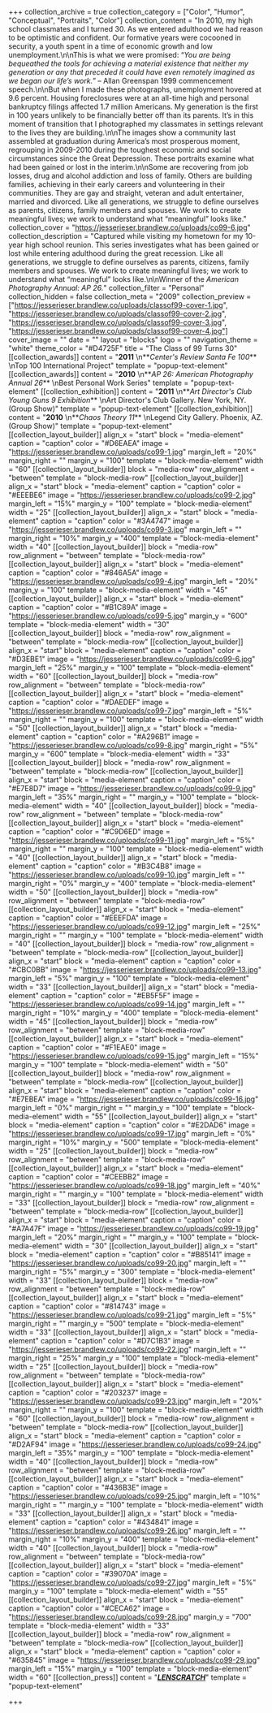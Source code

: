 +++
collection_archive = true
collection_category = ["Color", "Humor", "Conceptual", "Portraits", "Color"]
collection_content = "In 2010, my high school classmates and I turned 30. As we entered adulthood we had reason to be optimistic and confident. Our formative years were cocooned in security, a youth spent in a time of economic growth and low unemployment.\n\nThis is what we were promised: “_You are being bequeathed the tools for achieving a material existence that neither my generation or any that preceded it could have even remotely imagined as we began our life’s work._” – Allan Greenspan 1999 commencement speech.\n\nBut when I made these photographs, unemployment hovered at 9.6 percent. Housing foreclosures were at an all-time high and personal bankruptcy filings affected 1.7 million Americans. My generation is the first in 100 years unlikely to be financially better off than its parents. It’s in this moment of transition that I photographed my classmates in settings relevant to the lives they are building.\n\nThe images show a community last assembled at graduation during America’s most prosperous moment, regrouping in 2009-2010 during the toughest economic and social circumstances since the Great Depression. These portraits examine what had been gained or lost in the interim.\n\nSome are recovering from job losses, drug and alcohol addiction and loss of family. Others are building families, achieving in their early careers and volunteering in their communities. They are gay and straight, veteran and adult entertainer, married and divorced. Like all generations, we struggle to define ourselves as parents, citizens, family members and spouses. We work to create meaningful lives; we work to understand what “meaningful” looks like."
collection_cover = "https://jesserieser.brandlew.co/uploads/co99-6.jpg"
collection_description = "Captured while visiting my hometown for my 10-year high school reunion. This series investigates what has been gained or lost while entering adulthood during the great recession. Like all generations, we struggle to define ourselves as parents, citizens, family members and spouses. We work to create meaningful lives; we work to understand what “meaningful” looks like.\n\nWinner of the _American Photography Annual: AP 26._"
collection_filter = "Personal"
collection_hidden = false
collection_meta = "2009"
collection_preview = ["https://jesserieser.brandlew.co/uploads/classof99-cover-1.jpg", "https://jesserieser.brandlew.co/uploads/classof99-cover-2.jpg", "https://jesserieser.brandlew.co/uploads/classof99-cover-3.jpg", "https://jesserieser.brandlew.co/uploads/classof99-cover-4.jpg"]
cover_image = ""
date = ""
layout = "blocks"
logo = ""
navigation_theme = "white"
theme_color = "#D4725F"
title = "The Class of 99 Turns 30"
[[collection_awards]]
content = "**2011**  \n**_Center's Review Santa Fe 100_**  \nTop 100 International Project"
template = "popup-text-element"
[[collection_awards]]
content = "**2010**  \n**_AP 26: American Photography Annual 26_**  \nBest Personal Work Series"
template = "popup-text-element"
[[collection_exhibition]]
content = "**2011**  \n**_Art Director's Club Young Guns 9 Exhibition_**  \nArt Director's Club Gallery. New York, NY. (Group Show)"
template = "popup-text-element"
[[collection_exhibition]]
content = "**2010**  \n**_Chaos Theory 11_**  \nLegend City Gallery. Phoenix, AZ. (Group Show)"
template = "popup-text-element"
[[collection_layout_builder]]
align_x = "start"
block = "media-element"
caption = "caption"
color = "#D6EAEA"
image = "https://jesserieser.brandlew.co/uploads/co99-1.jpg"
margin_left = "20%"
margin_right = ""
margin_y = "100"
template = "block-media-element"
width = "60"
[[collection_layout_builder]]
block = "media-row"
row_alignment = "between"
template = "block-media-row"
[[collection_layout_builder]]
align_x = "start"
block = "media-element"
caption = "caption"
color = "#EEEBE6"
image = "https://jesserieser.brandlew.co/uploads/co99-2.jpg"
margin_left = "15%"
margin_y = "100"
template = "block-media-element"
width = "25"
[[collection_layout_builder]]
align_x = "start"
block = "media-element"
caption = "caption"
color = "#3A4747"
image = "https://jesserieser.brandlew.co/uploads/co99-3.jpg"
margin_left = ""
margin_right = "10%"
margin_y = "400"
template = "block-media-element"
width = "40"
[[collection_layout_builder]]
block = "media-row"
row_alignment = "between"
template = "block-media-row"
[[collection_layout_builder]]
align_x = "start"
block = "media-element"
caption = "caption"
color = "#846A5A"
image = "https://jesserieser.brandlew.co/uploads/co99-4.jpg"
margin_left = "20%"
margin_y = "100"
template = "block-media-element"
width = "45"
[[collection_layout_builder]]
align_x = "start"
block = "media-element"
caption = "caption"
color = "#B1C89A"
image = "https://jesserieser.brandlew.co/uploads/co99-5.jpg"
margin_y = "600"
template = "block-media-element"
width = "30"
[[collection_layout_builder]]
block = "media-row"
row_alignment = "between"
template = "block-media-row"
[[collection_layout_builder]]
align_x = "start"
block = "media-element"
caption = "caption"
color = "#D3EBE1"
image = "https://jesserieser.brandlew.co/uploads/co99-6.jpg"
margin_left = "25%"
margin_y = "100"
template = "block-media-element"
width = "60"
[[collection_layout_builder]]
block = "media-row"
row_alignment = "between"
template = "block-media-row"
[[collection_layout_builder]]
align_x = "start"
block = "media-element"
caption = "caption"
color = "#DAEDEF"
image = "https://jesserieser.brandlew.co/uploads/co99-7.jpg"
margin_left = "5%"
margin_right = ""
margin_y = "100"
template = "block-media-element"
width = "50"
[[collection_layout_builder]]
align_x = "start"
block = "media-element"
caption = "caption"
color = "#A296B1"
image = "https://jesserieser.brandlew.co/uploads/co99-8.jpg"
margin_right = "5%"
margin_y = "600"
template = "block-media-element"
width = "33"
[[collection_layout_builder]]
block = "media-row"
row_alignment = "between"
template = "block-media-row"
[[collection_layout_builder]]
align_x = "start"
block = "media-element"
caption = "caption"
color = "#E7E8D7"
image = "https://jesserieser.brandlew.co/uploads/co99-9.jpg"
margin_left = "35%"
margin_right = ""
margin_y = "100"
template = "block-media-element"
width = "40"
[[collection_layout_builder]]
block = "media-row"
row_alignment = "between"
template = "block-media-row"
[[collection_layout_builder]]
align_x = "start"
block = "media-element"
caption = "caption"
color = "#C9D6ED"
image = "https://jesserieser.brandlew.co/uploads/co99-11.jpg"
margin_left = "5%"
margin_right = ""
margin_y = "100"
template = "block-media-element"
width = "40"
[[collection_layout_builder]]
align_x = "start"
block = "media-element"
caption = "caption"
color = "#B3C4B8"
image = "https://jesserieser.brandlew.co/uploads/co99-10.jpg"
margin_left = ""
margin_right = "0%"
margin_y = "400"
template = "block-media-element"
width = "50"
[[collection_layout_builder]]
block = "media-row"
row_alignment = "between"
template = "block-media-row"
[[collection_layout_builder]]
align_x = "start"
block = "media-element"
caption = "caption"
color = "#EEEFDA"
image = "https://jesserieser.brandlew.co/uploads/co99-12.jpg"
margin_left = "25%"
margin_right = ""
margin_y = "100"
template = "block-media-element"
width = "40"
[[collection_layout_builder]]
block = "media-row"
row_alignment = "between"
template = "block-media-row"
[[collection_layout_builder]]
align_x = "start"
block = "media-element"
caption = "caption"
color = "#CBC0BB"
image = "https://jesserieser.brandlew.co/uploads/co99-13.jpg"
margin_left = "5%"
margin_y = "100"
template = "block-media-element"
width = "33"
[[collection_layout_builder]]
align_x = "start"
block = "media-element"
caption = "caption"
color = "#EB5F5F"
image = "https://jesserieser.brandlew.co/uploads/co99-14.jpg"
margin_left = ""
margin_right = "10%"
margin_y = "400"
template = "block-media-element"
width = "45"
[[collection_layout_builder]]
block = "media-row"
row_alignment = "between"
template = "block-media-row"
[[collection_layout_builder]]
align_x = "start"
block = "media-element"
caption = "caption"
color = "#F1EAE0"
image = "https://jesserieser.brandlew.co/uploads/co99-15.jpg"
margin_left = "15%"
margin_y = "100"
template = "block-media-element"
width = "50"
[[collection_layout_builder]]
block = "media-row"
row_alignment = "between"
template = "block-media-row"
[[collection_layout_builder]]
align_x = "start"
block = "media-element"
caption = "caption"
color = "#E7EBEA"
image = "https://jesserieser.brandlew.co/uploads/co99-16.jpg"
margin_left = "0%"
margin_right = ""
margin_y = "100"
template = "block-media-element"
width = "55"
[[collection_layout_builder]]
align_x = "start"
block = "media-element"
caption = "caption"
color = "#E2DAD6"
image = "https://jesserieser.brandlew.co/uploads/co99-17.jpg"
margin_left = "0%"
margin_right = "10%"
margin_y = "500"
template = "block-media-element"
width = "25"
[[collection_layout_builder]]
block = "media-row"
row_alignment = "between"
template = "block-media-row"
[[collection_layout_builder]]
align_x = "start"
block = "media-element"
caption = "caption"
color = "#CEEBB2"
image = "https://jesserieser.brandlew.co/uploads/co99-18.jpg"
margin_left = "40%"
margin_right = ""
margin_y = "100"
template = "block-media-element"
width = "33"
[[collection_layout_builder]]
block = "media-row"
row_alignment = "between"
template = "block-media-row"
[[collection_layout_builder]]
align_x = "start"
block = "media-element"
caption = "caption"
color = "#A7A47F"
image = "https://jesserieser.brandlew.co/uploads/co99-19.jpg"
margin_left = "20%"
margin_right = ""
margin_y = "100"
template = "block-media-element"
width = "30"
[[collection_layout_builder]]
align_x = "start"
block = "media-element"
caption = "caption"
color = "#B85141"
image = "https://jesserieser.brandlew.co/uploads/co99-20.jpg"
margin_left = ""
margin_right = "5%"
margin_y = "300"
template = "block-media-element"
width = "33"
[[collection_layout_builder]]
block = "media-row"
row_alignment = "between"
template = "block-media-row"
[[collection_layout_builder]]
align_x = "start"
block = "media-element"
caption = "caption"
color = "#814743"
image = "https://jesserieser.brandlew.co/uploads/co99-21.jpg"
margin_left = "5%"
margin_right = ""
margin_y = "500"
template = "block-media-element"
width = "33"
[[collection_layout_builder]]
align_x = "start"
block = "media-element"
caption = "caption"
color = "#D7C1B3"
image = "https://jesserieser.brandlew.co/uploads/co99-22.jpg"
margin_left = ""
margin_right = "25%"
margin_y = "100"
template = "block-media-element"
width = "25"
[[collection_layout_builder]]
block = "media-row"
row_alignment = "between"
template = "block-media-row"
[[collection_layout_builder]]
align_x = "start"
block = "media-element"
caption = "caption"
color = "#203237"
image = "https://jesserieser.brandlew.co/uploads/co99-23.jpg"
margin_left = "20%"
margin_right = ""
margin_y = "100"
template = "block-media-element"
width = "60"
[[collection_layout_builder]]
block = "media-row"
row_alignment = "between"
template = "block-media-row"
[[collection_layout_builder]]
align_x = "start"
block = "media-element"
caption = "caption"
color = "#D2AF94"
image = "https://jesserieser.brandlew.co/uploads/co99-24.jpg"
margin_left = "35%"
margin_y = "100"
template = "block-media-element"
width = "40"
[[collection_layout_builder]]
block = "media-row"
row_alignment = "between"
template = "block-media-row"
[[collection_layout_builder]]
align_x = "start"
block = "media-element"
caption = "caption"
color = "#436B3E"
image = "https://jesserieser.brandlew.co/uploads/co99-25.jpg"
margin_left = "10%"
margin_right = ""
margin_y = "100"
template = "block-media-element"
width = "33"
[[collection_layout_builder]]
align_x = "start"
block = "media-element"
caption = "caption"
color = "#434841"
image = "https://jesserieser.brandlew.co/uploads/co99-26.jpg"
margin_left = ""
margin_right = "10%"
margin_y = "400"
template = "block-media-element"
width = "40"
[[collection_layout_builder]]
block = "media-row"
row_alignment = "between"
template = "block-media-row"
[[collection_layout_builder]]
align_x = "start"
block = "media-element"
caption = "caption"
color = "#39070A"
image = "https://jesserieser.brandlew.co/uploads/co99-27.jpg"
margin_left = "5%"
margin_y = "100"
template = "block-media-element"
width = "55"
[[collection_layout_builder]]
align_x = "start"
block = "media-element"
caption = "caption"
color = "#CECA62"
image = "https://jesserieser.brandlew.co/uploads/co99-28.jpg"
margin_y = "700"
template = "block-media-element"
width = "33"
[[collection_layout_builder]]
block = "media-row"
row_alignment = "between"
template = "block-media-row"
[[collection_layout_builder]]
align_x = "start"
block = "media-element"
caption = "caption"
color = "#635845"
image = "https://jesserieser.brandlew.co/uploads/co99-29.jpg"
margin_left = "15%"
margin_y = "100"
template = "block-media-element"
width = "60"
[[collection_press]]
content = "[**_LENSCRATCH_**](http://lenscratch.com/2011/06/jesse-rieser-2/)"
template = "popup-text-element"

+++
